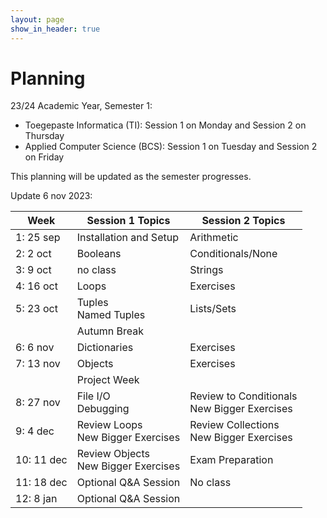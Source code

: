 ```yaml
---
layout: page
show_in_header: true
---
```

# Planning

23/24 Academic Year, Semester 1:
 * Toegepaste Informatica (TI): Session 1 on Monday and Session 2 on Thursday
 * Applied Computer Science (BCS): Session 1 on Tuesday and Session 2 on Friday

This planning will be updated as the semester progresses.

Update 6 nov 2023:

| Week | Session 1 Topics | Session 2 Topics |
| ---- | ------ | ------ |
| 1: 25 sep| Installation and Setup | Arithmetic |
| 2: 2 oct | Booleans | Conditionals/None |
| 3: 9 oct | no class | Strings |
| 4: 16 oct | Loops | Exercises |
| 5: 23 oct | Tuples<br>Named Tuples | Lists/Sets |
|  | Autumn Break |  |
| 6: 6 nov | Dictionaries| Exercises |
| 7: 13 nov | Objects | Exercises |
|   | Project Week |  |
| 8: 27 nov | File I/O<br> Debugging | Review to Conditionals<br>New Bigger Exercises |
| 9: 4 dec | Review Loops<br>New Bigger Exercises | Review Collections<br>New Bigger Exercises |
| 10: 11 dec | Review Objects<br>New Bigger Exercises | Exam Preparation |
| 11: 18 dec | Optional Q&A Session | No class |
| 12: 8 jan | Optional Q&A Session |